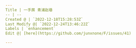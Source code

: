 ```yaml
---
Title | 一手房 青浦赵巷
-- | --
Created @ | `2022-12-18T15:28:53Z`
Last Modify @| `2022-12-24T13:46:22Z`
Labels | `enhancement`
Edit @| [here](https://github.com/junxnone/F/issues/41)

---
```


